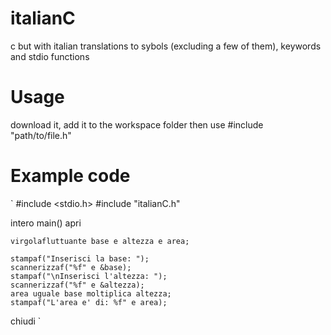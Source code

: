 # italianC
c but with italian translations to sybols (excluding a few of them), keywords and stdio functions

# Usage
download it, add it to the workspace folder then use #include "path/to/file.h"

# Example code

`
#include <stdio.h>
#include "italianC.h"

intero main() apri

	virgolafluttuante base e altezza e area;

	stampaf("Inserisci la base: ");
	scannerizzaf("%f" e &base);
	stampaf("\nInserisci l'altezza: ");
	scannerizzaf("%f" e &altezza);
	area uguale base moltiplica altezza;
	stampaf("L'area e' di: %f" e area);

chiudi
`
